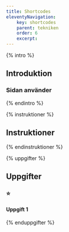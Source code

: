 ```yaml
---
title: Shortcodes
eleventyNavigation:
    key: shortcodes
    parent: tekniken
    order: 6
    excerpt: 
---
```

{% intro %}

## Introduktion



### Sidan använder

{% endintro %}

{% instruktioner %}

## Instruktioner



{% endinstruktioner %}

{% uppgifter %}

## Uppgifter
### ⭐
#### Uppgift 1



{% enduppgifter %}